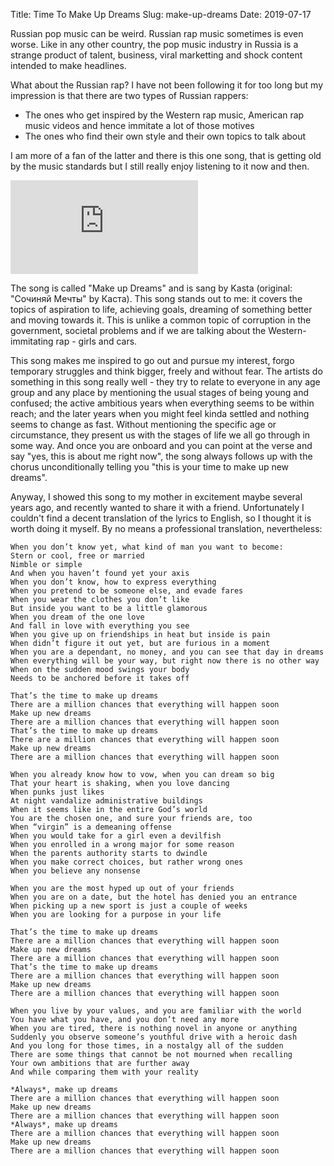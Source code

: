 Title: Time To Make Up Dreams
Slug: make-up-dreams
Date: 2019-07-17

Russian pop music can be weird. Russian rap music sometimes is even worse. Like in any other country, the pop music industry in Russia is a strange product of talent, business, viral marketting and shock content intended to make headlines.

What about the Russian rap? I have not been following it for too long but my impression is that there are two types of Russian rappers:
- The ones who get inspired by the Western rap music, American rap music videos and hence immitate a lot of those motives
- The ones who find their own style and their own topics to talk about

I am more of a fan of the latter and there is this one song, that is getting old by the music standards but I still really enjoy listening to it now and then.

<iframe src="https://www.youtube.com/embed/3c09THxNmKA" frameborder="0" allowfullscreen></iframe>

The song is called "Make up Dreams" and is sang by Kasta (original: "Сочиняй Мечты" by Каста). This song stands out to me: it covers the topics of aspiration to life, achieving goals, dreaming of something better and moving towards it. This is unlike a common topic of corruption in the government, societal problems and if we are talking about the Western-immitating rap - girls and cars.

This song makes me inspired to go out and pursue my interest, forgo temporary struggles and think bigger, freely and without fear. The artists do something in this song really well - they try to relate to everyone in any age group and any place by mentioning the usual stages of being young and confused; the active ambitious years when everything seems to be within reach; and the later years when you might feel kinda settled and nothing seems to change as fast. Without mentioning the specific age or circumstance, they present us with the stages of life we all go through in some way. And once you are onboard and you can point at the verse and say "yes, this is about me right now", the song always follows up with the chorus unconditionally telling you "this is your time to make up new dreams".

Anyway, I showed this song to my mother in excitement maybe several years ago, and recently wanted to share it with a friend. Unfortunately I couldn't find a decent translation of the lyrics to English, so I thought it is worth doing it myself. By no means a professional translation, nevertheless:


    When you don’t know yet, what kind of man you want to become:
    Stern or cool, free or married
    Nimble or simple
    And when you haven’t found yet your axis
    When you don’t know, how to express everything
    When you pretend to be someone else, and evade fares
    When you wear the clothes you don’t like
    But inside you want to be a little glamorous
    When you dream of the one love
    And fall in love with everything you see
    When you give up on friendships in heat but inside is pain
    When didn’t figure it out yet, but are furious in a moment
    When you are a dependant, no money, and you can see that day in dreams
    When everything will be your way, but right now there is no other way
    When on the sudden mood swings your body
    Needs to be anchored before it takes off
    
    That’s the time to make up dreams
    There are a million chances that everything will happen soon
    Make up new dreams
    There are a million chances that everything will happen soon
    That’s the time to make up dreams
    There are a million chances that everything will happen soon
    Make up new dreams
    There are a million chances that everything will happen soon
    
    When you already know how to vow, when you can dream so big
    That your heart is shaking, when you love dancing
    When punks just likes
    At night vandalize administrative buildings
    When it seems like in the entire God’s world
    You are the chosen one, and sure your friends are, too
    When “virgin” is a demeaning offense
    When you would take for a girl even a devilfish
    When you enrolled in a wrong major for some reason
    When the parents authority starts to dwindle
    When you make correct choices, but rather wrong ones
    When you believe any nonsense
    
    When you are the most hyped up out of your friends
    When you are on a date, but the hotel has denied you an entrance
    When picking up a new sport is just a couple of weeks
    When you are looking for a purpose in your life
    
    That’s the time to make up dreams
    There are a million chances that everything will happen soon
    Make up new dreams
    There are a million chances that everything will happen soon
    That’s the time to make up dreams
    There are a million chances that everything will happen soon
    Make up new dreams
    There are a million chances that everything will happen soon
    
    When you live by your values, and you are familiar with the world
    You have what you have, and you don’t need any more
    When you are tired, there is nothing novel in anyone or anything
    Suddenly you observe someone’s youthful drive with a heroic dash
    And you long for those times, in a nostalgy all of the sudden
    There are some things that cannot be not mourned when recalling
    Your own ambitions that are further away
    And while comparing them with your reality
    
    *Always*, make up dreams
    There are a million chances that everything will happen soon
    Make up new dreams
    There are a million chances that everything will happen soon
    *Always*, make up dreams
    There are a million chances that everything will happen soon
    Make up new dreams
    There are a million chances that everything will happen soon
